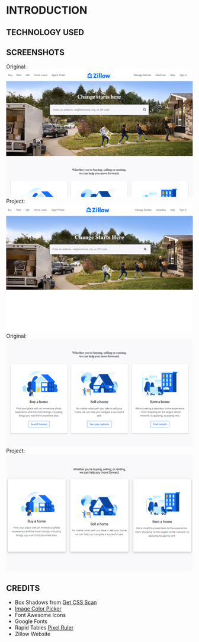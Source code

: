 # INTRODUCTION

## TECHNOLOGY USED 


## SCREENSHOTS 

Original:  
![Zillow Homepage](https://github.com/kyledeguzmanx/fDev-website-ZillowClone/blob/master/img/Screenshots/ZillowOF.png)  
Project:  
![Homepage OF](https://github.com/kyledeguzmanx/fDev-website-ZillowClone/blob/master/img/Screenshots/Screen1.png?raw=true)  
Original:  
![Zillow Homepage](https://github.com/kyledeguzmanx/fDev-website-ZillowClone/blob/master/img/Screenshots/ZillowOF2.png)  
Project:  
![Homepage OF](https://github.com/kyledeguzmanx/fDev-website-ZillowClone/blob/master/img/Screenshots/Screen2.png?raw=true)  

## CREDITS
- Box Shadows from [Get CSS Scan](https://getcssscan.com/css-box-shadow-examples)  
- [Image Color Picker](https://imagecolorpicker.com/)  
- Font Awesome Icons   
- Google Fonts    
- Rapid Tables [Pixel Ruler](https://www.rapidtables.com/web/tools/pixel-ruler.html)  
- Zillow Website   